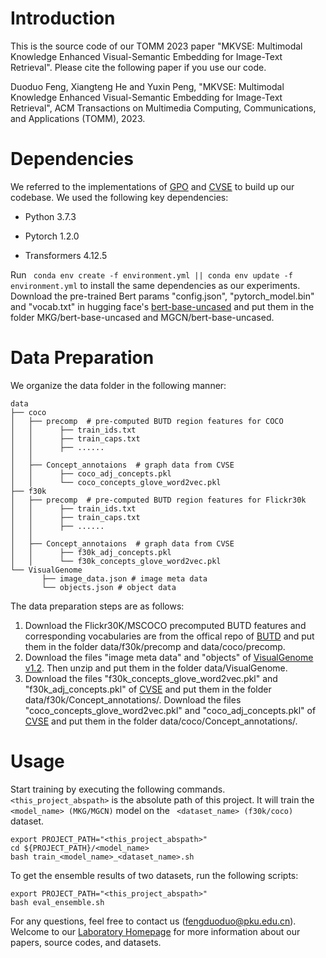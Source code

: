 # Introduction

This is the source code of our TOMM 2023 paper "MKVSE: Multimodal Knowledge Enhanced Visual-Semantic Embedding for Image-Text Retrieval". Please cite the following paper if you use our code.

Duoduo Feng, Xiangteng He and Yuxin Peng, "MKVSE: Multimodal Knowledge Enhanced Visual-Semantic Embedding for Image-Text Retrieval", ACM Transactions on Multimedia Computing, Communications, and Applications (TOMM), 2023.




# Dependencies

We referred to the implementations of [GPO](https://github.com/woodfrog/vse_infty) and [CVSE](https://github.com/BruceW91/CVSE) to build up our codebase. We used the following key dependencies:

- Python 3.7.3

- Pytorch 1.2.0

- Transformers 4.12.5

Run ``` conda env create -f environment.yml || conda env update -f environment.yml``` to install the same dependencies as our experiments. Download the pre-trained Bert params "config.json", "pytorch_model.bin" and "vocab.txt" in hugging face's [bert-base-uncased](https://huggingface.co/bert-base-uncased/tree/main) and put them in the folder MKG/bert-base-uncased and MGCN/bert-base-uncased.




# Data Preparation
We organize the data folder in the following manner:
```
data
├── coco
│   ├── precomp  # pre-computed BUTD region features for COCO
│   │      ├── train_ids.txt
│   │      ├── train_caps.txt
│   │      ├── ......
│   │
│   ├── Concept_annotaions  # graph data from CVSE
│   │      ├── coco_adj_concepts.pkl
│   │      └── coco_concepts_glove_word2vec.pkl
├── f30k
│   ├── precomp  # pre-computed BUTD region features for Flickr30k
│   │      ├── train_ids.txt
│   │      ├── train_caps.txt
│   │      ├── ......
│   │
│   ├── Concept_annotaions  # graph data from CVSE
│   │      ├── f30k_adj_concepts.pkl
│   │      └── f30k_concepts_glove_word2vec.pkl
└── VisualGenome
       ├── image_data.json # image meta data
       └── objects.json # object data
```

The data preparation steps are as follows:
1. Download the Flickr30K/MSCOCO precomputed BUTD features and corresponding vocabularies are from the offical repo of [BUTD](https://github.com/peteanderson80/bottom-up-attention) and put them in the folder data/f30k/precomp and data/coco/precomp.
2. Download the files "image meta data" and "objects"  of [VisualGenome v1.2](http://visualgenome.org/api/v0/api_home.html). Then unzip and put them in the folder data/VisualGenome.
3. Download the files "f30k_concepts_glove_word2vec.pkl" and "f30k_adj_concepts.pkl" of [CVSE](https://github.com/BruceW91/CVSE) and put them in the folder data/f30k/Concept_annotations/. Download the files "coco_concepts_glove_word2vec.pkl" and "coco_adj_concepts.pkl" of [CVSE](https://github.com/BruceW91/CVSE) and put them in the folder data/coco/Concept_annotations/.  



# Usage

Start training by executing the following commands. ```<this_project_abspath>``` is the absolute path of this project. It will train the ```<model_name> (MKG/MGCN)``` model  on the ``` <dataset_name> (f30k/coco)``` dataset.
```
export PROJECT_PATH="<this_project_abspath>"
cd ${PROJECT_PATH}/<model_name>
bash train_<model_name>_<dataset_name>.sh
```

To get the ensemble results of two datasets, run the following scripts:
```
export PROJECT_PATH="<this_project_abspath>"
bash eval_ensemble.sh
```


For any questions, feel free to contact us (fengduoduo@pku.edu.cn). Welcome to our [Laboratory Homepage](http://www.icst.pku.edu.cn/mipl/home/) for more information about our papers, source codes, and datasets.
